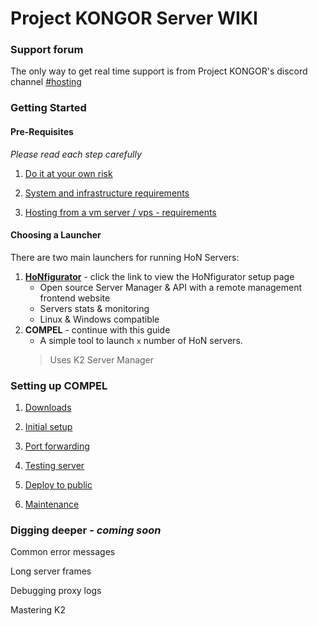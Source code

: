 # Project KONGOR Server WIKI

### Support forum

The only way to get real time support is from Project KONGOR's discord channel [#hosting](https://discord.com/channels/991034716360687637/1018466634408673340)

### Getting Started

#### Pre-Requisites

_Please read each step carefully_

1. [Do it at your own risk](basics/risks.md)

1. [System and infrastructure requirements](basics/system-and-infra.md)

1. [Hosting from a vm server / vps - requirements](basics/vm-vps-server.md)

#### Choosing a Launcher
There are two main launchers for running HoN Servers:

1. **[HoNfigurator](https://github.com/HoNfigurator/HoNfigurator-Central)** - click the link to view the HoNfigurator setup page
	- Open source Server Manager & API with a remote management frontend website
	- Servers stats & monitoring
	- Linux & Windows compatible
2. **COMPEL** - continue with this guide
	- A simple tool to launch ``x`` number of HoN servers.
	> Uses K2 Server Manager

### Setting up COMPEL
1. [Downloads](basics/downloads.md)

1. [Initial setup](basics/initial-setup.md)

1. [Port forwarding](basics/port-forwarding.md)

1. [Testing server](basics/testing.md)

1. [Deploy to public](basics/deploy-to-public.md)

1. [Maintenance](basics/maintenance.md)

### Digging deeper - *coming soon*

Common error messages

Long server frames

Debugging proxy logs

Mastering K2
